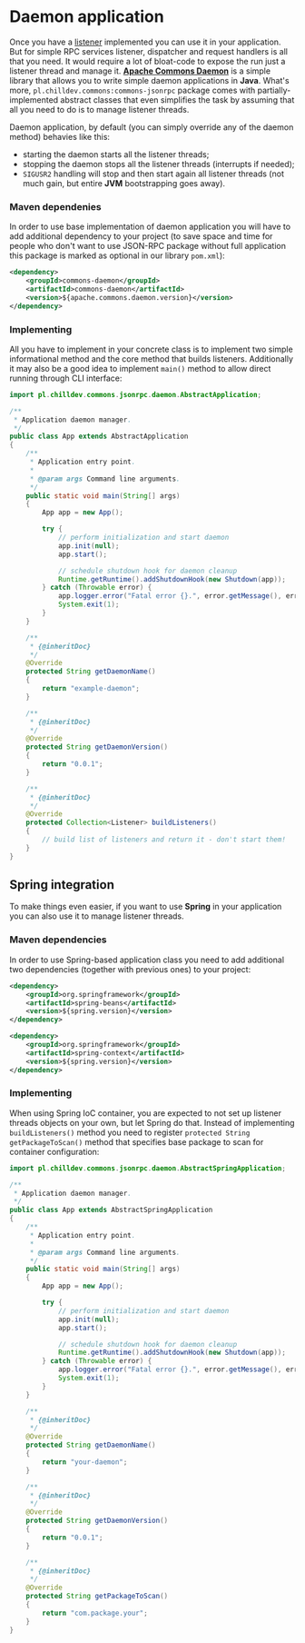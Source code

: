 <!---
# This file is part of the ChillDev-Commons.
#
# @license http://mit-license.org/ The MIT license
# @copyright 2015 © by Rafał Wrzeszcz - Wrzasq.pl.
-->

# Daemon application

Once you have a [listener](./listener.html) implemented you can use it in your application. But for simple RPC services listener, dispatcher and request handlers is all that you need. It would require a lot of bloat-code to expose the run just a listener thread and manage it. [**Apache Commons Daemon**](http://commons.apache.org/proper/commons-daemon/) is a simple library that allows you to write simple daemon applications in **Java**. What's more, `pl.chilldev.commons:commons-jsonrpc` package comes with partially-implemented abstract classes that even simplifies the task by assuming that all you need to do is to manage listener threads.

Daemon application, by default (you can simply override any of the daemon method) behavies like this:

-   starting the daemon starts all the listener threads;
-   stopping the daemon stops all the listener threads (interrupts if needed);
-   `SIGUSR2` handling will stop and then start again all listener threads (not much gain, but entire **JVM** bootstrapping goes away).

### Maven dependenies

In order to use base implementation of daemon application you will have to add additional dependency to your project (to save space and time for people who don't want to use JSON-RPC package without full application this package is marked as optional in our library `pom.xml`):

```xml
<dependency>
    <groupId>commons-daemon</groupId>
    <artifactId>commons-daemon</artifactId>
    <version>${apache.commons.daemon.version}</version>
</dependency>
```

### Implementing

All you have to implement in your concrete class is to implement two simple informational method and the core method that builds listeners. Additionally it may also be a good idea to implement `main()` method to allow direct running through CLI interface:

```java
import pl.chilldev.commons.jsonrpc.daemon.AbstractApplication;

/**
 * Application daemon manager.
 */
public class App extends AbstractApplication
{
    /**
     * Application entry point.
     *
     * @param args Command line arguments.
     */
    public static void main(String[] args)
    {
        App app = new App();

        try {
            // perform initialization and start daemon
            app.init(null);
            app.start();

            // schedule shutdown hook for daemon cleanup
            Runtime.getRuntime().addShutdownHook(new Shutdown(app));
        } catch (Throwable error) {
            app.logger.error("Fatal error {}.", error.getMessage(), error);
            System.exit(1);
        }
    }

    /**
     * {@inheritDoc}
     */
    @Override
    protected String getDaemonName()
    {
        return "example-daemon";
    }

    /**
     * {@inheritDoc}
     */
    @Override
    protected String getDaemonVersion()
    {
        return "0.0.1";
    }

    /**
     * {@inheritDoc}
     */
    @Override
    protected Collection<Listener> buildListeners()
    {
        // build list of listeners and return it - don't start them!
    }
}
```

## Spring integration

To make things even easier, if you want to use **Spring** in your application you can also use it to manage listener threads.

### Maven dependencies

In order to use Spring-based application class you need to add additional two dependencies (together with previous ones) to your project:

```xml
<dependency>
    <groupId>org.springframework</groupId>
    <artifactId>spring-beans</artifactId>
    <version>${spring.version}</version>
</dependency>

<dependency>
    <groupId>org.springframework</groupId>
    <artifactId>spring-context</artifactId>
    <version>${spring.version}</version>
</dependency>
```

### Implementing

When using Spring IoC container, you are expected to not set up listener threads objects on your own, but let Spring do that. Instead of implementing `buildListeners()` method you need to register `protected String getPackageToScan()` method that specifies base package to scan for container configuration:

```java
import pl.chilldev.commons.jsonrpc.daemon.AbstractSpringApplication;

/**
 * Application daemon manager.
 */
public class App extends AbstractSpringApplication
{
    /**
     * Application entry point.
     *
     * @param args Command line arguments.
     */
    public static void main(String[] args)
    {
        App app = new App();

        try {
            // perform initialization and start daemon
            app.init(null);
            app.start();

            // schedule shutdown hook for daemon cleanup
            Runtime.getRuntime().addShutdownHook(new Shutdown(app));
        } catch (Throwable error) {
            app.logger.error("Fatal error {}.", error.getMessage(), error);
            System.exit(1);
        }
    }

    /**
     * {@inheritDoc}
     */
    @Override
    protected String getDaemonName()
    {
        return "your-daemon";
    }

    /**
     * {@inheritDoc}
     */
    @Override
    protected String getDaemonVersion()
    {
        return "0.0.1";
    }

    /**
     * {@inheritDoc}
     */
    @Override
    protected String getPackageToScan()
    {
        return "com.package.your";
    }
}
```
